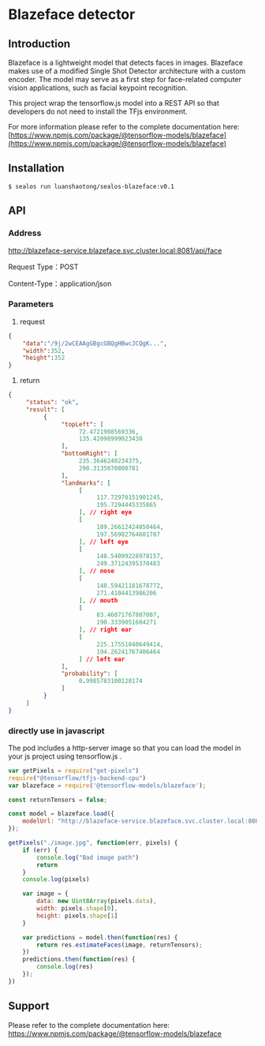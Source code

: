 # Blazeface detector

## Introduction

Blazeface is a lightweight model that detects faces in images. Blazeface makes use of a modified Single Shot Detector architecture with a custom encoder. The model may serve as a first step for face-related computer vision applications, such as facial keypoint recognition.

This project wrap the tensorflow.js model into a REST API so that developers do not need to install the TFjs environment.

For more information please refer to the complete documentation here:   
[https://www.npmjs.com/package/@tensorflow-models/blazeface](https://www.npmjs.com/package/@tensorflow-models/blazeface)

## Installation

```shell script
$ sealos run luanshaotong/sealos-blazeface:v0.1

```

## API

### Address

http://blazeface-service.blazeface.svc.cluster.local:8081/api/face

Request Type：POST

Content-Type：application/json

### Parameters

1. request

```json
{
    "data":"/9j/2wCEAAgGBgcGBQgHBwcJCQgK...",  
    "width":352,
    "height":352
}
```

1. return

```json
{
     "status": "ok",
     "result": [
          {
               "topLeft": [
                    72.4721908569336,
                    135.42098999023438
               ],
               "bottomRight": [
                    235.3646240234375,
                    298.3135070800781
               ],
               "landmarks": [
                    [
                         117.72970151901245,
                         195.7294445335865
                    ], // right eye
                    [
                         189.26612424850464,
                         197.56982764601707
                    ], // left eye
                    [
                         148.54099228978157,
                         249.37124395370483
                    ], // nose
                    [
                         148.59421181678772,
                         271.4104413986206
                    ], // mouth
                    [
                         83.46071767807007,
                         190.3339051604271
                    ], // right ear
                    [
                         225.17551040649414,
                         194.26241767406464
                    ] // left ear
               ],
               "probability": [
                    0.9985783100128174
               ]
          }
     ]
}
```

### directly use in javascript

The pod includes a http-server image so that you can load the model in your js project using tensorflow.js .

```javascript
var getPixels = require("get-pixels")
require("@tensorflow/tfjs-backend-cpu")
var blazeface = require('@tensorflow-models/blazeface');

const returnTensors = false;

const model = blazeface.load({
    modelUrl: "http://blazeface-service.blazeface.svc.cluster.local:8080/model.json"
});

getPixels("./image.jpg", function(err, pixels) {
    if (err) {
        console.log("Bad image path")
        return
    }
    console.log(pixels)

    var image = {
        data: new Uint8Array(pixels.data),
        width: pixels.shape[0],
        height: pixels.shape[1]
    }

    var predictions = model.then(function(res) {
        return res.estimateFaces(image, returnTensors);
    })
    predictions.then(function(res) {
        console.log(res)
    });
})
```

## Support

Please refer to the complete documentation here: https://www.npmjs.com/package/@tensorflow-models/blazeface
